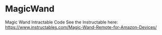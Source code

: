 # MagicWand
Magic Wand Intractable Code
See the Instructable here:
https://www.instructables.com/Magic-Wand-Remote-for-Amazon-Devices/
